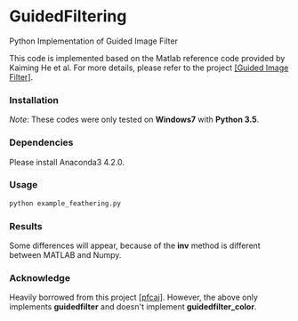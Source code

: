 # GuidedFiltering
Python Implementation of Guided Image Filter

This code is implemented based on the Matlab reference code provided by Kaiming He et al.
For more details, please refer to the project [[Guided Image Filter]](http://kaiminghe.com/eccv10/index.html).

### Installation
*Note*: These codes were only tested on **Windows7** with **Python 3.5**.

### Dependencies
Please install Anaconda3 4.2.0.

### Usage
```python
python example_feathering.py
```

### Results
Some differences will appear, because of the **inv** method is different between MATLAB and Numpy.

### Acknowledge
Heavily borrowed from this project [[pfcai]](https://github.com/pfchai/GuidedFilter).
However, the above only implements **guidedfilter** and doesn't implement **guidedfilter_color**.
